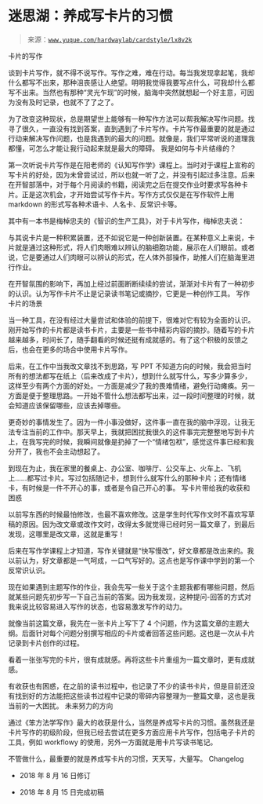 # 迷思湖：养成写卡片的习惯

> 来源：[`www.yuque.com/hardwaylab/cardstyle/lx8v2k`](https://www.yuque.com/hardwaylab/cardstyle/lx8v2k)

<ne-h1 id="405eedc8" data-lake-id="405eedc8">卡片的写作</ne-h1> 

谈到卡片写作，就不得不说写作。写作之难，难在行动。每当我发现拿起笔，我却什么都写不出来，那种沮丧感让人绝望。明明我觉得我要写点什么，可我却什么都写不出来。当然也有那种“灵光乍现”的时候，脑海中突然就想起一个好主意，可因为没有及时记录，也就不了了之了。 

为了改变这种现状，总是期望世上能够有一种写作方法可以帮我解决写作问题。找寻了很久，一直没有找到答案，直到遇到了卡片写作。卡片写作最重要的就是通过行动来解决写作问题，也是我遇到的最大的问题。就像是，我们平常听说的道理我都懂，可怎么才能让我行动起来就是最大的障碍。 <ne-h1 id="b4281ccd" data-lake-id="b4281ccd">我是如何与卡片结缘的？</ne-h1> 

第一次听说卡片写作是在阳老师的《认知写作学》课程上。当时对于课程上宣称的写卡片的好处，因为未曾尝试过，所以也就一听了之，并没有引起过多注意。后来在开智部落中，对于每个月阅读的书籍，阅读完之后在提交作业时要求写各种卡片。正是这次机会，才开始尝试写作卡片。写作方式仅仅是在写作软件上用 markdown 的形式写各种术语卡、人名卡、反常识卡等。 

其中有一本书是梅棹忠夫的《智识的生产工具》，对于卡片写作，梅棹忠夫说： <ne-quote id="ub78e6b39" data-lake-id="ub78e6b39">

与其说卡片是一种积累装置，还不如说它是一种创新装置。在某种意义上来说，卡片就是通过这种形式，将人们肉眼难以辨认的脑细胞功能，展示在人们眼前。或者说，它是要通过人们肉眼可以辨认的形式，在人体外部操作，助推人们在脑海里进行作业。</ne-quote> 

在开智氛围的影响下，再加上经过前面断断续续的尝试，渐渐对卡片有了一种初步的认识。认为写作卡片不止是记录读书笔记或摘抄，它更是一种创作工具。 <ne-h1 id="ed29ec4c" data-lake-id="ed29ec4c">写作卡片的场景</ne-h1> 

当一种工具，在没有经过大量尝试和体验的前提下，很难对它有较为全面的认识。刚开始写作的卡片都是读书卡片，主要是一些书中精彩内容的摘抄。随着写的卡片越来越多，时间长了，随手翻看的时候还挺有成就感的。有了这个积极的反馈之后，也会在更多的场合中使用卡片写作。 

后来，在工作中当我改文章找不到思路，写 PPT 不知道方向的时候，我会把当时所有的想法都写在纸上（后来改成了卡片），想到什么就写什么，写多少算多少，这样至少有两个方面的好处。一方面是减少了我的畏难情绪，避免行动瘫痪。另一方面是便于整理思路。一开始不管什么想法都写出来，过一段时间整理的时候，就会知道应该保留哪些，应该去掉哪些。 

更奇妙的事情发生了。因为一件小事没做好，这件事一直在我的脑中浮现，让我无法专注当前的工作中。那天早上，我就把困扰我很久的这件事完完整整地写到卡片上，在我写完的时候，我瞬间就像是扔掉了一个“情绪包袱”，感觉这件事已经和我分开了，我也不会主动想起了。 

到现在为止，我在家里的餐桌上、办公室、咖啡厅、公交车上、火车上、飞机上……都写过卡片。写过包括随记卡，想到什么就写什么的那种卡片；还有情绪卡，有时候是一件不开心的事，或者是令自己开心的事。 <ne-h1 id="59116c2f" data-lake-id="59116c2f">写卡片带给我的收获和困惑</ne-h1> 

以前写东西的时候最怕修改，也最不喜欢修改。这是学生时代写作文时不喜欢写草稿的原因。因为改文章或改作文时，改得太多就觉得已经时另一篇文章了，到最后发现，这哪里是改文章，这就是重写！ 

后来在写作学课程上才知道，写作关键就是“快写慢改”，好文章都是改出来的。我以前认为，好文章都是一气呵成，一口气写好的。这点也是写作课中学到的第一个反常识认识。 

现在如果遇到主题写作的作业，我会先写一些关于这个主题我都有哪些问题，然后就某些问题先初步写一下自己当前的答案。因为我发现，这种提问-回答的方式对我来说比较容易进入写作的状态，也容易激发写作的动力。 

就像当前这篇文章，我先在一张卡片上写下了 4 个问题，作为这篇文章的主题大纲。后面针对每个问题分别撰写相应的卡片或者回答这些问题。这也是一次从卡片记录到卡片创作的过程。 

看着一张张写完的卡片，很有成就感。再将这些卡片重组为一篇文章时，更有成就感。 

有收获也有困惑，在之前的读书过程中，也记录了不少的读书卡片，但是目前还没有找到好的方法能把这些读书过程中记录的零碎内容整理为一整篇文章，这也是我当前的一大困扰。 <ne-h1 id="dec499d5" data-lake-id="dec499d5">未来努力的方向</ne-h1> 

通过《笨方法学写作》最大的收获是什么，当然是养成写卡片的习惯。虽然我还是卡片写作的初级阶段，但我已经去尝试在更多方面应用卡片写作，包括电子卡片的工具，例如 workflowy 的使用，另外一方面就是用卡片写读书笔记。 

不管做什么，最重要的就是养成写卡片的习惯，天天写，大量写。 <ne-h1 id="d6b9a607" data-lake-id="d6b9a607">Changelog</ne-h1> 

+   2018 年 8 月 16 日修订 

+   2018 年 8 月 15 日完成初稿